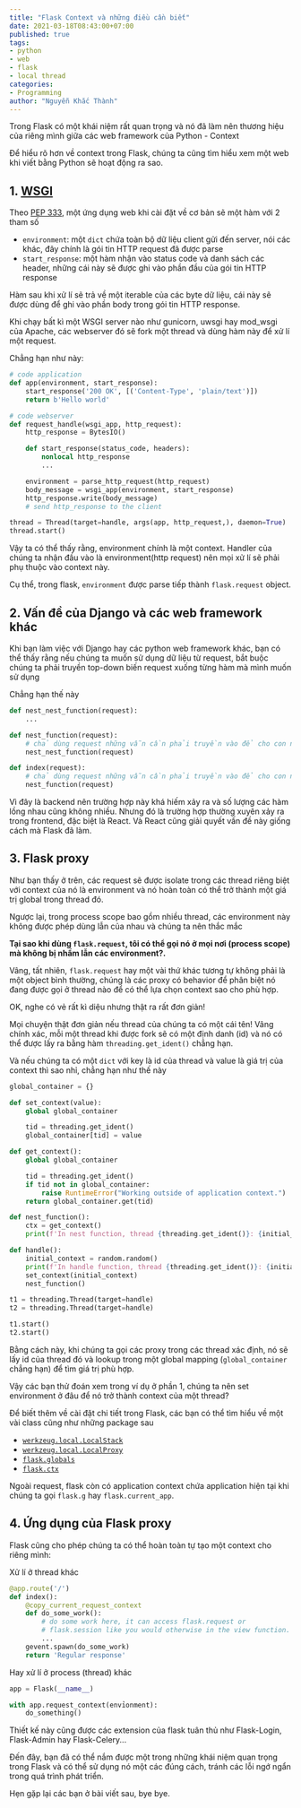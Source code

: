 ```yaml
---
title: "Flask Context và những điều cần biết"
date: 2021-03-18T08:43:00+07:00
published: true
tags:
- python
- web
- flask
- local thread
categories:
- Programming
author: "Nguyễn Khắc Thành"
---
```


Trong Flask có một khái niệm rất quan trọng và nó đã làm nên thương hiệu của riêng mình giữa các web framework của Python - Context

<!--more-->

Để hiểu rõ hơn về context trong Flask, chúng ta cũng tìm hiểu xem một web khi viết bằng Python sẽ hoạt động ra sao.

## 1. [WSGI](https://wsgi.readthedocs.io/en/latest/what.html)

Theo [PEP 333](https://www.python.org/dev/peps/pep-0333/), một ứng dụng web khi cài đặt về cơ bản sẽ một hàm với 2 tham số
- `environment`: một `dict` chứa toàn bộ dữ liệu client gửi đến server, nói các khác, đây chính là gói tin HTTP request đã được parse
- `start_response`: một hàm nhận vào status code và danh sách các header, những cái này sẽ được ghi vào phần đầu của gói tin HTTP response

Hàm sau khi xử lí sẽ trả về một iterable của các byte dữ liệu, cái này sẽ được dùng để ghi vào phần body trong gói tin HTTP response.

Khi chạy bất kì một WSGI server nào như gunicorn, uwsgi hay mod_wsgi của Apache, các webserver đó sẽ fork một thread và dùng hàm này để xử lí một request.

Chẳng hạn như này:

```python
# code application
def app(environment, start_response):
	start_response('200 OK', [('Content-Type', 'plain/text')])
	return b'Hello world'

# code webserver
def request_handle(wsgi_app, http_request):
	http_response = BytesIO()

	def start_response(status_code, headers):
		nonlocal http_response
		...

	environment = parse_http_request(http_request)
	body_message = wsgi_app(environment, start_response)
	http_response.write(body_message)
	# send http_response to the client

thread = Thread(target=handle, args(app, http_request,), daemon=True)
thread.start()
```

Vậy ta có thể thấy rằng, environment chính là một context. Handler của chúng ta nhận đầu vào là environment(http request) nên mọi xử lí sẽ phải phụ thuộc vào context này.

Cụ thể, trong flask, `environment` được parse tiếp thành `flask.request` object.

## 2. Vấn đề của Django và các web framework khác

Khi bạn làm việc với Django hay các python web framework khác, bạn có thể thấy rằng nếu chúng ta muốn sử dụng dữ liệu từ request, bắt buộc chúng ta phải truyền top-down biến request xuống từng hàm mà mình muốn sử dụng

Chẳng hạn thế này

```python
def nest_nest_function(request):
	...

def nest_function(request):
	# chả dùng request những vẫn cần phải truyền vào để cho con nó dùng 
	nest_nest_function(request)

def index(request):
	# chả dùng request những vẫn cần phải truyền vào để cho con nó dùng
	nest_function(request)
```

Vì đây là backend nên trường hợp này khá hiếm xảy ra và số lượng các hàm lồng nhau cũng không nhiều. Nhưng đó là trường hợp thường xuyên xảy ra trong frontend, đặc biệt là React. Và React cũng giải quyết vấn đề này giống cách mà Flask đã làm.

## 3. Flask proxy

Như bạn thấy ở trên, các request sẽ được isolate trong các thread riêng biệt với context của nó là environment và nó hoàn toàn có thể trở thành một giá trị global trong thread đó.

Ngược lại, trong process scope bao gồm nhiều thread, các environment này không được phép dùng lẫn của nhau và chúng ta nên thắc mắc

__Tại sao khi dùng `flask.request`, tôi có thể gọi nó ở mọi nơi (process scope) mà không bị nhầm lẫn các environment?.__

Vâng, tất nhiên, `flask.request` hay một vài thứ khác tương tự không phải là một object bình thường, chúng là các proxy có behavior để phân biệt nó đang được gọi ở thread nào để có thể lựa chọn context sao cho phù hợp.

OK, nghe có vẻ rất kì diệu nhưng thật ra rất đơn giản!

Mọi chuyện thật đơn giản nếu thread của chúng ta có một cái tên! Vâng chính xác, mỗi một thread khi được fork sẽ có một định danh (id) và nó có thể được lấy ra bằng hàm `threading.get_ident()` chẳng hạn.

Và nếu chúng ta có một `dict` với key là id của thread và value là giá trị của context thì sao nhỉ, chẳng hạn như thế này

```python
global_container = {}

def set_context(value):
	global global_container

	tid = threading.get_ident()
	global_container[tid] = value

def get_context():
	global global_container

	tid = threading.get_ident()
	if tid not in global_container:
		raise RuntimeError("Working outside of application context.")
	return global_container.get(tid)

def nest_function():
	ctx = get_context()
	print(f'In nest function, thread {threading.get_ident()}: {initial_context}')

def handle():
	initial_context = random.random()
	print(f'In handle function, thread {threading.get_ident()}: {initial_context}')
	set_context(initial_context)
	nest_function()

t1 = threading.Thread(target=handle)
t2 = threading.Thread(target=handle)

t1.start()
t2.start()
```

Bằng cách này, khi chúng ta gọi các proxy trong các thread xác định, nó sẽ lấy id của thread đó và lookup trong một global mapping (`global_container` chẳng hạn) để tìm giá trị phù hợp.

Vậy các bạn thử đoán xem trong ví dụ ở phần 1, chúng ta nên set environment ở đâu để nó trở thành context của một thread?

Để biết thêm về cài đặt chi tiết trong Flask, các bạn có thể tìm hiểu về một vài class cũng như những package sau
- [`werkzeug.local.LocalStack`](https://github.com/pallets/werkzeug/blob/master/src/werkzeug/local.py#L170)
- [`werkzeug.local.LocalProxy`](https://github.com/pallets/werkzeug/blob/master/src/werkzeug/local.py#L467)
- [`flask.globals`](https://github.com/pallets/flask/blob/master/src/flask/globals.py)
- [`flask.ctx`](https://github.com/pallets/flask/blob/master/src/flask/ctx.py)

Ngoài request, flask còn có application context chứa application hiện tại khi chúng ta gọi `flask.g` hay `flask.current_app`.

## 4. Ứng dụng của Flask proxy

Flask cũng cho phép chúng ta có thể hoàn toàn tự tạo một context cho riêng mình:

Xử lí ở thread khác
```python
@app.route('/')
def index():
    @copy_current_request_context
    def do_some_work():
        # do some work here, it can access flask.request or
        # flask.session like you would otherwise in the view function.
        ...
    gevent.spawn(do_some_work)
    return 'Regular response'
```

Hay xử lí ở process (thread) khác
```python
app = Flask(__name__)

with app.request_context(envỉonment):
	do_something()
``` 

Thiết kế này cũng được các extension của flask tuân thủ như Flask-Login, Flask-Admin hay Flask-Celery...

Đến đây, bạn đã có thể nắm được một trong những khái niệm quan trọng trong Flask và có thể sử dụng nó một các đúng cách, tránh các lỗi ngớ ngẩn trong quá trình phát triển.

Hẹn gặp lại các bạn ở bài viết sau, bye bye.